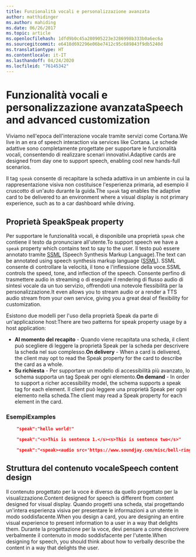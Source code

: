 ```yaml
---
title: Funzionalità vocali e personalizzazione avanzata
author: matthidinger
ms.author: mahiding
ms.date: 06/26/2017
ms.topic: article
ms.openlocfilehash: 1dfd9b0c45a280905223e3286998b333b0a6ec6a
ms.sourcegitcommit: e6418d692296e06be7412c95c689843f9db5240d
ms.translationtype: HT
ms.contentlocale: it-IT
ms.lasthandoff: 04/24/2020
ms.locfileid: "76145342"
---
```

# <a name="speech-and-advanced-customization"></a><span data-ttu-id="3a127-102">Funzionalità vocali e personalizzazione avanzata</span><span class="sxs-lookup"><span data-stu-id="3a127-102">Speech and advanced customization</span></span>
<span data-ttu-id="3a127-103">Viviamo nell'epoca dell'interazione vocale tramite servizi come Cortana.</span><span class="sxs-lookup"><span data-stu-id="3a127-103">We live in an era of speech interaction via services like Cortana.</span></span>  <span data-ttu-id="3a127-104">Le schede adattive sono completamente progettate per supportare le funzionalità vocali, consentendo di realizzare scenari innovativi.</span><span class="sxs-lookup"><span data-stu-id="3a127-104">Adaptive cards are designed from day one to support speech, enabling cool new hands-full scenarios.</span></span>

<span data-ttu-id="3a127-105">Il tag `speak` consente di recapitare la scheda adattiva in un ambiente in cui la rappresentazione visiva non costituisce l'esperienza primaria, ad esempio il cruscotto di un'auto durante la guida.</span><span class="sxs-lookup"><span data-stu-id="3a127-105">The `speak` tag enables the adaptive card to be delivered to an environment where a visual display is not primary experience, such as to a car dashboard while driving.</span></span> 

## <a name="speak-property"></a><span data-ttu-id="3a127-106">Proprietà Speak</span><span class="sxs-lookup"><span data-stu-id="3a127-106">Speak property</span></span>
<span data-ttu-id="3a127-107">Per supportare le funzionalità vocali, è disponibile una proprietà `speak` che contiene il testo da pronunciare all'utente.</span><span class="sxs-lookup"><span data-stu-id="3a127-107">To support speech we have a `speak` property which contains text to say to the user.</span></span> <span data-ttu-id="3a127-108">Il testo può essere annotato tramite [SSML](https://msdn.microsoft.com/library/office/hh361578) (Speech Synthesis Markup Language).</span><span class="sxs-lookup"><span data-stu-id="3a127-108">The text can be annotated using speech synthesis markup language ([SSML](https://msdn.microsoft.com/library/office/hh361578)).</span></span> <span data-ttu-id="3a127-109">SSML consente di controllare la velocità, il tono e l'inflessione della voce.</span><span class="sxs-lookup"><span data-stu-id="3a127-109">SSML controls the speed, tone, and inflection of the speech.</span></span>  <span data-ttu-id="3a127-110">Consente perfino di trasmettere audio in streaming o di eseguire il rendering di flusso audio di sintesi vocale da un tuo servizio, offrendoti una notevole flessibilità per la personalizzazione.</span><span class="sxs-lookup"><span data-stu-id="3a127-110">It even allows you to stream audio or a render a TTS audio stream from your own service, giving you a great deal of flexibility for customization.</span></span>

<span data-ttu-id="3a127-111">Esistono due modelli per l'uso della proprietà Speak da parte di un'applicazione host:</span><span class="sxs-lookup"><span data-stu-id="3a127-111">There are two patterns for speak property usage by a host application:</span></span>

* <span data-ttu-id="3a127-112">**Al momento del recapito** - Quando viene recapitata una scheda, il client può scegliere di leggere la proprietà Speak per la scheda per descrivere la scheda nel suo complesso.</span><span class="sxs-lookup"><span data-stu-id="3a127-112">**On delivery** - When a card is delivered, the client may opt to read the Speak property for the card to describe the card as a whole.</span></span>
* <span data-ttu-id="3a127-113">**Su richiesta** - Per supportare un modello di accessibilità più avanzato, lo schema supporta un tag Speak per ogni elemento.</span><span class="sxs-lookup"><span data-stu-id="3a127-113">**On demand** - In order to support a richer accessibility model, the schema supports a speak tag for each element.</span></span> <span data-ttu-id="3a127-114">Il client può leggere una proprietà Speak per ogni elemento nella scheda.</span><span class="sxs-lookup"><span data-stu-id="3a127-114">The client may read a Speak property  for each element in the card.</span></span>

### <a name="examples"></a><span data-ttu-id="3a127-115">Esempi</span><span class="sxs-lookup"><span data-stu-id="3a127-115">Examples</span></span>

```json
    "speak":"hello world!"

    "speak":"<s>This is sentence 1.</s><s>This is sentence two</s>"

    "speak":"<speak><audio src='https://www.soundjay.com/misc/bell-ringing-04.mp3'/><s>Time to wake up!</s></speak>"
```

## <a name="speech-content-design"></a><span data-ttu-id="3a127-116">Struttura del contenuto vocale</span><span class="sxs-lookup"><span data-stu-id="3a127-116">Speech content design</span></span>

<span data-ttu-id="3a127-117">Il contenuto progettato per la voce è diverso da quello progettato per la visualizzazione.</span><span class="sxs-lookup"><span data-stu-id="3a127-117">Content designed for speech is different from content designed for visual display.</span></span> <span data-ttu-id="3a127-118">Quando progetti una scheda, stai progettando un'intera esperienza visiva per presentare le informazioni a un utente in modo soddisfacente.</span><span class="sxs-lookup"><span data-stu-id="3a127-118">When you design a card, you are designing an entire visual experience to present information to a user in a way that delights them.</span></span> <span data-ttu-id="3a127-119">Durante la progettazione per la voce, devi pensare a come descrivere verbalmente il contenuto in modo soddisfacente per l'utente.</span><span class="sxs-lookup"><span data-stu-id="3a127-119">When designing for speech, you should think about how to verbally describe the content in a way that delights the user.</span></span>  
